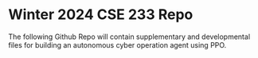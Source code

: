 # Winter 2024 CSE 233 Repo
The following Github Repo will contain supplementary and developmental files for building an autonomous cyber operation agent using PPO.
